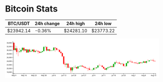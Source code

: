 # Bitcoin Stats

BTC/USDT|24h change|24h high|24h low|
|---|---|---|---|
|$23942.14|-0.36%|$24281.10|$23773.22|

<img src="./chart.svg">
